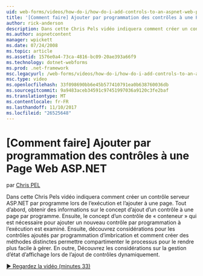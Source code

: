 ```yaml
---
uid: web-forms/videos/how-do-i/how-do-i-add-controls-to-an-aspnet-web-page-programmatically
title: '[Comment faire] Ajouter par programmation des contrôles à une Page Web ASP.NET | Documents Microsoft'
author: rick-anderson
description: Dans cette Chris Pels vidéo indiquera comment créer un contrôle serveur ASP.NET par programme lors de l’exécution et l’ajouter à une page. Tout d’abord, Découvrez le concept de base o...
ms.author: aspnetcontent
manager: wpickett
ms.date: 07/24/2008
ms.topic: article
ms.assetid: 1576e0a4-73ca-4816-bc09-20ae393a66f9
ms.technology: dotnet-webforms
ms.prod: .net-framework
msc.legacyurl: /web-forms/videos/how-do-i/how-do-i-add-controls-to-an-aspnet-web-page-programmatically
msc.type: video
ms.openlocfilehash: 33f098690bb6e45b577410791ea0b638760036db
ms.sourcegitcommit: 9a9483aceb34591c97451997036a9120c3fe2baf
ms.translationtype: MT
ms.contentlocale: fr-FR
ms.lasthandoff: 11/10/2017
ms.locfileid: "26525648"
---
```

<a name="how-do-i-add-controls-to-an-aspnet-web-page-programmatically"></a>[Comment faire] Ajouter par programmation des contrôles à une Page Web ASP.NET
====================
par [Chris PEL](https://twitter.com/chrispels)

Dans cette Chris Pels vidéo indiquera comment créer un contrôle serveur ASP.NET par programme lors de l’exécution et l’ajouter à une page. Tout d’abord, obtenir des informations sur le concept d’ajout d’un contrôle à une page par programme. Ensuite, le concept d’un contrôle de « conteneur » qui est nécessaire pour ajouter un nouveau contrôle par programmation à l’exécution est examiné. Ensuite, découvrez considérations pour les contrôles ajoutés par programmation d’imbrication et comment créer des méthodes distinctes permettre compartimenter le processus pour le rendre plus facile à gérer. En outre, Découvrez les considérations sur la gestion d’état d’affichage lors de l’ajout de contrôles dynamiquement.

[&#9654; Regardez la vidéo (minutes 33)](https://channel9.msdn.com/Blogs/ASP-NET-Site-Videos/how-do-i-add-controls-to-an-aspnet-web-page-programmatically)
